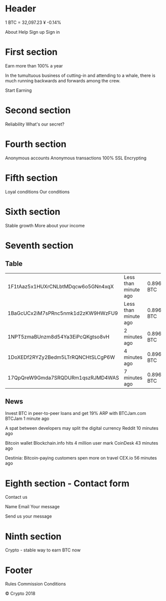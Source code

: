 ﻿# Header
1 BTC = 32,097.23 ¥
-0.14%

About Help Sign up Sign in


# First section
Earn more than 100% a year

In the tumultuous business of cutting-in and attending to a whale, there
is much running backwards and forwards among the crew.

Start Earning


# Second section
Reliability
What's our secret?


# Fourth section
Anonymous accounts
Anonymous transactions
100% SSL Encrypting


# Fifth section
Loyal conditions
Our conditions

# Sixth section
Stable growth
More about your income

# Seventh section
## Table
<table>
  <tr>
    <td>1F1tAaz5x1HUXrCNLbtMDqcw6o5GNn4xqX</td>
    <td>Less than minute ago</td>
    <td>0.8964432 BTC</td>
  </tr>
  <tr>
    <td>1BaGcUCx2iM7sPRnc5nmk1d2zKW9HWzFU9</td>
    <td>Less than minute ago</td>
    <td>0.8964432 BTC</td>
  </tr>
  <tr>
    <td>1NPT5zmaBUnzm8d54Ya3EiPcQKgtso8vH</td>
    <td>2 minutes ago</td>
    <td>0.8964432 BTC</td>
  </tr>
  <tr>
    <td>1DoXEDf2RYZy2Bedm5LTrRQNCHtSLCgP6W</td>
    <td>4 minutes ago</td>
    <td>0.8964432 BTC</td>
  </tr>
  <tr>
    <td>17QpQreW9Gmda7SRQDURm1qszRJMD4WAS</td>
    <td>7 minutes ago</td>
    <td>0.8964432 BTC</td>
  </tr>
</table>

## News
Invest BTC in peer-to-peer loans and get 19% ARP with BTCJam.com
BTCJam 1 minute ago

A spat between developers may split the digital currency
Reddit 10 minutes ago

Bitcoin wallet Blockchain.info hits 4 million user mark
CoinDesk 43 minutes ago

Destinia: Bitcoin-paying customers spen more on travel
CEX.io 56 minutes ago


# Eighth section - Contact form
Contact us

Name
Email
Your message

Send us your message

# Ninth section
Crypto - stable way to earn BTC now

# Footer

Rules Commission Conditions

© Crypto 2018
